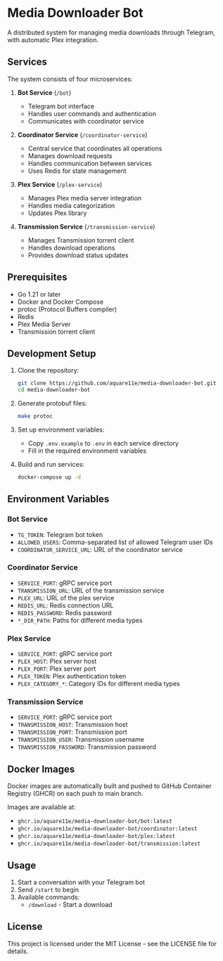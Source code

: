 # Media Downloader Bot

A distributed system for managing media downloads through Telegram, with automatic Plex integration.

## Services

The system consists of four microservices:

1. **Bot Service** (`/bot`)
   - Telegram bot interface
   - Handles user commands and authentication
   - Communicates with coordinator service

2. **Coordinator Service** (`/coordinator-service`)
   - Central service that coordinates all operations
   - Manages download requests
   - Handles communication between services
   - Uses Redis for state management

3. **Plex Service** (`/plex-service`)
   - Manages Plex media server integration
   - Handles media categorization
   - Updates Plex library

4. **Transmission Service** (`/transmission-service`)
   - Manages Transmission torrent client
   - Handles download operations
   - Provides download status updates

## Prerequisites

- Go 1.21 or later
- Docker and Docker Compose
- protoc (Protocol Buffers compiler)
- Redis
- Plex Media Server
- Transmission torrent client

## Development Setup

1. Clone the repository:
   ```bash
   git clone https://github.com/aquare11e/media-downloader-bot.git
   cd media-downloader-bot
   ```

2. Generate protobuf files:
   ```bash
   make protoc
   ```

3. Set up environment variables:
   - Copy `.env.example` to `.env` in each service directory
   - Fill in the required environment variables

4. Build and run services:
   ```bash
   docker-compose up -d
   ```

## Environment Variables

### Bot Service
- `TG_TOKEN`: Telegram bot token
- `ALLOWED_USERS`: Comma-separated list of allowed Telegram user IDs
- `COORDINATOR_SERVICE_URL`: URL of the coordinator service

### Coordinator Service
- `SERVICE_PORT`: gRPC service port
- `TRANSMISSION_URL`: URL of the transmission service
- `PLEX_URL`: URL of the plex service
- `REDIS_URL`: Redis connection URL
- `REDIS_PASSWORD`: Redis password
- `*_DIR_PATH`: Paths for different media types

### Plex Service
- `SERVICE_PORT`: gRPC service port
- `PLEX_HOST`: Plex server host
- `PLEX_PORT`: Plex server port
- `PLEX_TOKEN`: Plex authentication token
- `PLEX_CATEGORY_*`: Category IDs for different media types

### Transmission Service
- `SERVICE_PORT`: gRPC service port
- `TRANSMISSION_HOST`: Transmission host
- `TRANSMISSION_PORT`: Transmission port
- `TRANSMISSION_USER`: Transmission username
- `TRANSMISSION_PASSWORD`: Transmission password

## Docker Images

Docker images are automatically built and pushed to GitHub Container Registry (GHCR) on each push to main branch.

Images are available at:
- `ghcr.io/aquare11e/media-downloader-bot/bot:latest`
- `ghcr.io/aquare11e/media-downloader-bot/coordinator:latest`
- `ghcr.io/aquare11e/media-downloader-bot/plex:latest`
- `ghcr.io/aquare11e/media-downloader-bot/transmission:latest`

## Usage

1. Start a conversation with your Telegram bot
2. Send `/start` to begin
3. Available commands:
   - `/download` - Start a download

## License

This project is licensed under the MIT License - see the LICENSE file for details. 